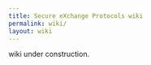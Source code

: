 ```yaml
---
title: Secure eXchange Protocols wiki
permalink: wiki/
layout: wiki
---
```


wiki under construction.

